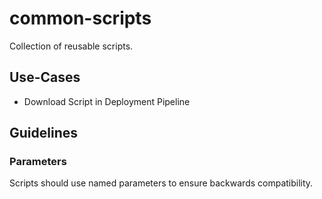 # common-scripts
Collection of reusable scripts.

## Use-Cases

- Download Script in Deployment Pipeline

## Guidelines
### Parameters
Scripts should use named parameters to ensure backwards compatibility.
